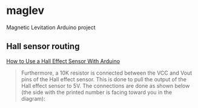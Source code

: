 # maglev
Magnetic Levitation Arduino project



## Hall sensor routing
[How to Use a Hall Effect Sensor With Arduino](https://maker.pro/arduino/tutorial/how-to-use-a-hall-effect-sensor-with-arduino)
>Furthermore, a 10K resistor is connected between the VCC and Vout pins of the Hall effect sensor. This is done to pull the output of the Hall effect sensor to 5V. The connections are done as shown below (the side with the printed number is facing toward you in the diagram):